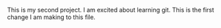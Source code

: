 This is my second project. I am excited about learning git.
This is the first change I am making to this file.
